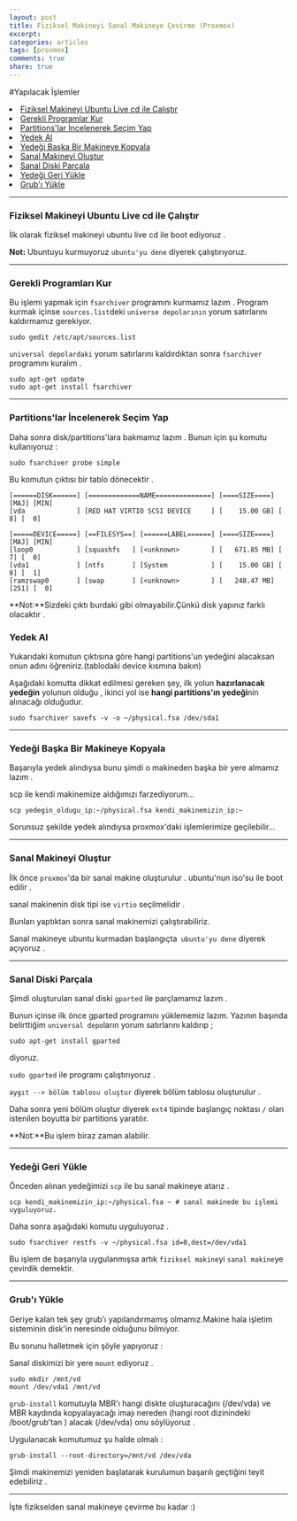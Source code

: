 ```yaml
---
layout: post
title: Fiziksel Makineyi Sanal Makineye Çevirme (Proxmox)
excerpt:
categories: articles
tags: [proxmox]
comments: true
share: true
---
```


#Yapılacak İşlemler

<li><a href="#livecd">Fiziksel Makineyi Ubuntu Live cd ile Çalıştır</a></li>
<li><a href="#gerekli">Gerekli Programlar Kur</a></li>
<li><a href="#secim">Partitions'lar İncelenerek Seçim Yap</a></li>
<li><a href="#yedekal">Yedek Al</a></li>
<li><a href="#yedekkopyala">Yedeği Başka Bir Makineye Kopyala</a></li>
<li><a href="#sanalolustur">Sanal Makineyi Oluştur</a></li>
<li><a href="#diskparcala">Sanal Diski Parçala</a></li>
<li><a href="#geriyukle">Yedeği Geri Yükle</a></li>
<li><a href="#grub">Grub'ı Yükle</a></li>

---


### <a id="livecd"> Fiziksel Makineyi Ubuntu Live cd ile Çalıştır</a>
İlk olarak fiziksel makineyi ubuntu live cd ile boot ediyoruz .

**Not:** Ubuntuyu kurmuyoruz `ubuntu'yu dene` diyerek çalıştırıyoruz.

---

### <a id="gerekli">Gerekli Programları Kur</a>


Bu işlemi yapmak için `fsarchiver` programını kurmamız lazım . Program kurmak içinse `sources.list`deki  `universe depolarının` yorum satırlarını kaldırmamız gerekiyor.

    sudo gedit /etc/apt/sources.list

`universal depolardaki` yorum satırlarını kaldırdıktan sonra `fsarchiver` programını kuralım .

    sudo apt-get update
    sudo apt-get install fsarchiver

---


### <a id="secim">Partitions'lar İncelenerek Seçim Yap</a>

Daha sonra disk/partitions'lara bakmamız lazım . Bunun için şu komutu kullanıyoruz :

    sudo fsarchiver probe simple

Bu komutun çıktısı bir tablo dönecektir .

    [======DISK======] [=============NAME==============] [====SIZE====] [MAJ] [MIN]
    [vda             ] [RED HAT VIRTIO SCSI DEVICE     ] [    15.00 GB] [  8] [  0]

    [=====DEVICE=====] [==FILESYS==] [======LABEL======] [====SIZE====] [MAJ] [MIN]
    [loop0           ] [squashfs   ] [<unknown>        ] [   671.85 MB] [  7] [  0]
    [vda1            ] [ntfs       ] [System           ] [    15.00 GB] [  8] [  1]
    [ramzswap0       ] [swap       ] [<unknown>        ] [   248.47 MB] [251] [  0]

**Not:**Sizdeki çıktı burdaki gibi olmayabilir.Çünkü disk yapınız farklı olacaktır .


### <a id="yedekal">Yedek Al</a>

Yukarıdaki komutun çıktısına göre hangi partitions'un yedeğini alacaksan onun adını öğreniriz.(tablodaki device kısmına bakın)

Aşağıdaki komutta dikkat edilmesi gereken şey, ilk yolun **hazırlanacak yedeğin** yolunun olduğu , ikinci yol ise **hangi partitions'ın yedeği**nin alınacağı olduğudur.

    sudo fsarchiver savefs -v -o ~/physical.fsa /dev/sda1

---

### <a id="yedekkopyala">Yedeği Başka Bir Makineye Kopyala </a>

Başarıyla yedek alındıysa bunu şimdi o makineden başka bir yere almamız lazım .

scp ile kendi makinemize aldığımızı farzediyorum...

    scp yedegin_oldugu_ip:~/physical.fsa kendi_makinemizin_ip:~

Sorunsuz şekilde yedek alındıysa proxmox'daki işlemlerimize geçilebilir...

---

### <a id="sanalolustur"> Sanal Makineyi Oluştur </a>

İlk önce `proxmox`'da bir sanal makine oluşturulur . ubuntu'nun iso'su ile boot edilir .

sanal makinenin disk tipi ise `virtio` seçilmelidir .

Bunları yaptıktan sonra sanal makinemizi çalıştırabiliriz.

Sanal makineye ubuntu kurmadan başlangıçta` ubuntu'yu dene` diyerek açıyoruz .

---

### <a id="diskparcala"> Sanal Diski Parçala </a>

Şimdi oluşturulan sanal diski `gparted` ile parçlamamız lazım .

Bunun içinse ilk önce gparted programını yüklememiz lazım. Yazının başında belirttiğim `universal depo`ların yorum satırlarını kaldırıp ;

    sudo apt-get install gparted

diyoruz.

`sudo gparted` ile programı çalıştırıyoruz .

`aygıt --> bölüm tablosu oluştur` diyerek bölüm tablosu oluşturulur .

Daha sonra yeni bölüm oluştur diyerek `ext4` tipinde başlangıç noktası `/` olan istenilen boyutta bir partitions yaratılır.

**Not:**Bu işlem biraz zaman alabilir.

---

### <a id="geriyukle"> Yedeği Geri Yükle </a>

Önceden alınan yedeğimizi `scp` ile bu sanal makineye atarız .

    scp kendi_makinemizin_ip:~/physical.fsa ~ # sanal makinede bu işlemi uyguluyoruz.

Daha sonra aşağıdaki komutu uyguluyoruz .

    sudo fsarchiver restfs -v ~/physical.fsa id=0,dest=/dev/vda1

Bu işlem de başarıyla uygulanmışsa artık `fiziksel makine`yi `sanal makine`ye çevirdik demektir.

---

### <a id="grub"> Grub'ı Yükle </a>

Geriye kalan tek şey grub'ı yapılandırmamış olmamız.Makine hala işletim sisteminin disk'in neresinde olduğunu bilmiyor.

Bu sorunu halletmek için şöyle yapıyoruz :

Sanal diskimizi bir yere `mount` ediyoruz .

    sudo mkdir /mnt/vd
    mount /dev/vda1 /mnt/vd

`grub-install` komutuyla MBR'ı hangi diskte oluşturacağını (/dev/vda) ve MBR kaydında kopyalayacağı imajı nereden (hangi root dizinindeki /boot/grub'tan ) alacak (/dev/vda) onu söylüyoruz .

Uygulanacak komutumuz şu halde olmalı :

    grub-install --root-directory=/mnt/vd /dev/vda

Şimdi makinemizi yeniden başlatarak kurulumun başarılı geçtiğini teyit edebiliriz .

---

İşte fizikselden sanal makineye çevirme bu kadar :)

